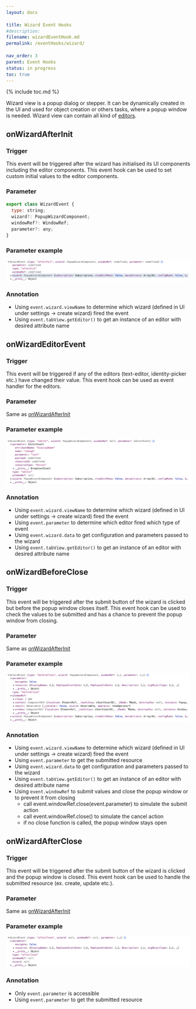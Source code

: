 ```yaml
---
layout: docs

title: Wizard Event Hooks
#description:
filename: wizardEventHook.md
permalink: /eventHooks/wizard/

nav_order: 3
parent: Event Hooks
status: in progress
toc: true
---
```


{% include toc.md %}

Wizard view is a popup dialog or stepper. It can be dynamically created in the UI and used for object creation or others tasks, where a popup window is needed. Wizard view can contain all kind of [editors](/IDABUS-Identity-Solution/Documentation/Sets-based-UI-Settings/Editors).



## onWizardAfterInit

### Trigger

This event will be triggered after the wizard has initialised its UI components including the editor components.
This event hook can be used to set custom initial values to the editor components.

### Parameter

```js
export class WizardEvent {
  type: string;
  wizard?: PopupWizardComponent;
  windowRef?: WindowRef;
  parameter?: any;
}
```

### Parameter example

![onwizardafterinit.png](/img/onwizardafterinit-39883b45-a228-44c3-94f5-4f612881d165.png)

### Annotation

- Using `event.wizard.viewName` to determine which wizard (defined in UI under settings -> create wizard) fired the event
- Using `event.tabView.getEditor()` to get an instance of an editor with desired attribute name

## onWizardEditorEvent

### Trigger

This event will be triggered if any of the editors (text-editor, identity-picker etc.) have changed their value.
This event hook can be used as event handler for the editors.

### Parameter

Same as [onWizardAfterInit](#onwizardafterinit)

### Parameter example

![onwizardeditorevent.png](/img/onwizardeditorevent-17a6ef16-230e-42ed-b9c5-b5267604d4a0.png)

### Annotation

- Using `event.wizard.viewName` to determine which wizard (defined in UI under settings -> create wizard) fired the event
- Using `event.parameter` to determine which editor fired which type of event
- Using `event.wizard.data` to get configuration and parameters passed to the wizard
- Using `event.tabView.getEditor()` to get an instance of an editor with desired attribute name

## onWizardBeforeClose

### Trigger

This event will be triggered after the submit button of the wizard is clicked but before the popup window closes itself.
This event hook can be used to check the values to be submitted and has a chance to prevent the popup window from closing.

### Parameter

Same as [onWizardAfterInit](#onwizardafterinit)

### Parameter example

![onwizardbeforeclose.png](/img/onwizardbeforeclose-e8080fc5-a7c0-4be4-9513-6f2fdb3ee0ca.png)

### Annotation

- Using `event.wizard.viewName` to determine which wizard (defined in UI under settings -> create wizard) fired the event
- Using `event.parameter` to get the submitted resource
- Using `event.wizard.data` to get configuration and parameters passed to the wizard
- Using `event.tabView.getEditor()` to get an instance of an editor with desired attribute name
- Using `event.windowRef` to submit values and close the popup window or to prevent it from closing
  - call event.windowRef.close(event.parameter) to simulate the submit action
  - call event.windowRef.close() to simulate the cancel action
  - if no close function is called, the popup window stays open

## onWizardAfterClose

### Trigger

This event will be triggered after the submit button of the wizard is clicked and the popup window is closed.
This event hook can be used to handle the submitted resource (ex. create, update etc.).

### Parameter

Same as [onWizardAfterInit](#onwizardafterinit)

### Parameter example

![onwizardafterclose.png](/img/onwizardafterclose-ce155e7b-16be-4ea6-9cab-c2caaf36532c.png)

### Annotation

- Only `event.parameter` is accessible
- Using `event.parameter` to get the submitted resource
